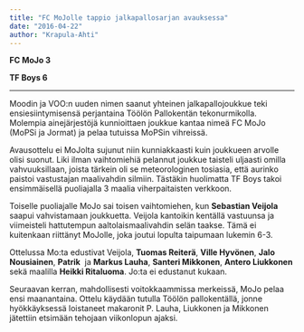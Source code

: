 ```yaml
---
title: "FC MoJolle tappio jalkapallosarjan avauksessa"
date: "2016-04-22"
author: "Krapula-Ahti"
---
```


**FC MoJo 3**

**TF Boys 6**

* * *

Moodin ja VOO:n uuden nimen saanut yhteinen jalkapallojoukkue teki ensiesiintymisensä perjantaina Töölön Pallokentän tekonurmikolla. Molempia ainejärjestöjä kunnioittaen joukkue kantaa nimeä FC MoJo (MoPSi ja Jormat) ja pelaa tutuissa MoPSin vihreissä.

Avausottelu ei MoJolta sujunut niin kunniakkaasti kuin joukkueen arvolle olisi suonut. Liki ilman vaihtomiehiä pelannut joukkue taisteli uljaasti omilla vahvuuksillaan, joista tärkein oli se meteorologinen tosiasia, että aurinko paistoi vastustajan maalivahdin silmiin. Tästäkin huolimatta TF Boys takoi ensimmäisellä puoliajalla 3 maalia viherpaitaisten verkkoon.

Toiselle puoliajalle MoJo sai toisen vaihtomiehen, kun **Sebastian Veijola** saapui vahvistamaan joukkuetta. Veijola kantoikin kentällä vastuunsa ja viimeisteli hattutempun aaltolaismaalivahdin selän taakse. Tämä ei kuitenkaan riittänyt MoJolle, joka joutui lopulta taipumaan lukemin 6-3.

Ottelussa Mo:ta edustivat Veijola, **Tuomas Reiterä**, **Ville Hyvönen**, **Jalo Nousiainen**, **Patrik**  ja **Markus Lauha**, **Santeri Mikkonen**, **Antero Liukkonen** sekä maalilla **Heikki Ritaluoma**. Jo:ta ei edustanut kukaan.

Seuraavan kerran, mahdollisesti voitokkaammissa merkeissä, MoJo pelaa ensi maanantaina. Ottelu käydään tutulla Töölön pallokentällä, jonne hyökkäyksessä loistaneet makaronit P. Lauha, Liukkonen ja Mikkonen jätettiin etsimään tehojaan viikonlopun ajaksi.
